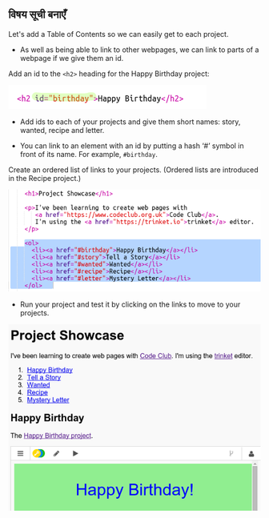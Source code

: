 ## विषय सूची बनाएँ

Let's add a Table of Contents so we can easily get to each project.

+ As well as being able to link to other webpages, we can link to parts of a webpage if we give them an id. 

Add an id to the `<h2>` heading for the Happy Birthday project:

![स्क्रीनशॉट](images/showcase-id.png)

+ Add ids to each of your projects and give them short names: story, wanted, recipe and letter.

+ You can link to an element with an id by putting a hash ‘#’ symbol in front of its name. For example, `#birthday`.

Create an ordered list of links to your projects. (Ordered lists are introduced in the Recipe project.)

![स्क्रीनशॉट](images/showcase-list.png)

+ Run your project and test it by clicking on the links to move to your projects. 

![स्क्रीनशॉट](images/showcase-list-output.png)